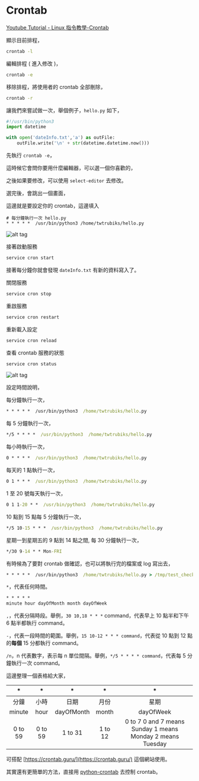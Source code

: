 # Crontab

[Youtube Tutorial - Linux 指令教學-Crontab](https://youtu.be/4mzBFM8bXbw)

顯示目前排程，

```cmd
crontab -l
```

編輯排程 ( 進入修改 )，

```cmd
crontab -e
```

移除排程，將使用者的 crontab 全部刪除，

```cmd
crontab -r
```

讓我們來嘗試做一次，舉個例子，`hello.py` 如下，

```python
#!/usr/bin/python3
import datetime

with open('dateInfo.txt','a') as outFile:
    outFile.write('\n' + str(datetime.datetime.now()))
```

先執行 `crontab -e`，

這時候它會問你要用什麼編輯器，可以選一個你喜歡的，

之後如果要修改，可以使用 `select-editor` 去修改。

選完後，會跳出一個畫面，

這邊就是要設定你的 crontab，這邊填入

```shell
# 每分鐘執行一次 hello.py
* * * * *  /usr/bin/python3 /home/twtrubiks/hello.py
```

![alt tag](https://i.imgur.com/YAHgSTd.png)

接著啟動服務

```cmd
service cron start
```

接著每分鐘你就會發現 `dateInfo.txt` 有新的資料寫入了。

關閉服務

```cmd
service cron stop
```

重啟服務

```cmd
service cron restart
```

重新載入設定

```cmd
service cron reload
```

查看 crontab 服務的狀態

```cmd
service cron status
```

![alt tag](https://i.imgur.com/yuakltL.png)

設定時間說明，

每分鐘執行一次，

```cmd
* * * * *  /usr/bin/python3  /home/twtrubiks/hello.py
```

每 5 分鐘執行一次，

```cmd
*/5 * * * *  /usr/bin/python3  /home/twtrubiks/hello.py
```

每小時執行一次，

```cmd
0 * * * *  /usr/bin/python3  /home/twtrubiks/hello.py
```

每天的 1 點執行一次，

```cmd
0 1 * * *  /usr/bin/python3  /home/twtrubiks/hello.py
```

1 至 20 號每天執行一次，

```cmd
0 1 1-20 * *  /usr/bin/python3  /home/twtrubiks/hello.py
```

10 點到 15 點每 5 分鐘執行一次，

```cmd
*/5 10-15 * * *  /usr/bin/python3  /home/twtrubiks/hello.py
```

星期一到星期五的 9 點到 14 點之間, 每 30 分鐘執行一次，

```cmd
*/30 9-14 * * Mon-FRI
```

有時候為了要對 crontab 做確認，也可以將執行完的檔案或 log 寫出去，

```cmd
* * * * *  /usr/bin/python3  /home/twtrubiks/hello.py > /tmp/test_check.txt
```

`*`，代表任何時間。

```cmd
* * * * *
minute hour dayOfMonth month dayOfWeek
```

`,`，代表分隔時段。舉例，`30 10,18 * * *` command，代表早上 10 點半和下午 6 點半都執行 command。

`-`，代表一段時間的範圍。舉例，`15 10-12 * * * command`，代表從 10 點到 12 點的**每個** 15 分都執行 command。

`/n`，n 代表數字，表示每 n 單位間隔。舉例，`*/5 * * * * command`，代表每 5 分鐘執行一次 command。

這邊整理一個表格給大家，

|    *    |    *    |      *     |    *    |                              *                              |
|:-------:|:-------:|:----------:|:-------:|:-----------------------------------------------------------:|
|   分鐘  |   小時  |    日期    |   月份  |                             星期                            |
|  minute |   hour  | dayOfMonth |  month  |                          dayOfWeek                          |
| 0 to 59 | 0 to 59 |   1 to 31  | 1 to 12 | 0 to 7  0 and 7 means Sunday 1 means Monday 2 means Tuesday |

可搭配 [https://crontab.guru/](https://crontab.guru/) 這個網站使用。

其實還有更簡單的方法，直接用 [python-crontab](https://pypi.org/project/python-crontab/) 去控制 crontab。